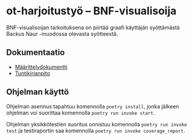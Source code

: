 # ot-harjoitustyö – BNF-visualisoija

BNF-visualisoijan tarkoituksena on piirtää graafi käyttäjän syöttämästä Backus Naur -muodossa olevasta syötteestä.

## Dokumentaatio
* [Määrittelydokumentti](dokumentaatio/vaatimusmaarittely.md)
* [Tuntikirjanpito](dokumentaatio/tuntikirjanpito.md)

## Ohjelman käyttö
Ohjelman asennus tapahtuu komennolla `poetry install`, jonka jälkeen ohjelman voi suorittaa komennolla `poetry run invoke start`.

Ohjelman yksikkötestien suoritus onnistuu komennolla `poetry run invoke test` ja testiraportin saa komennolla `poetry run invoke coverage_report`.